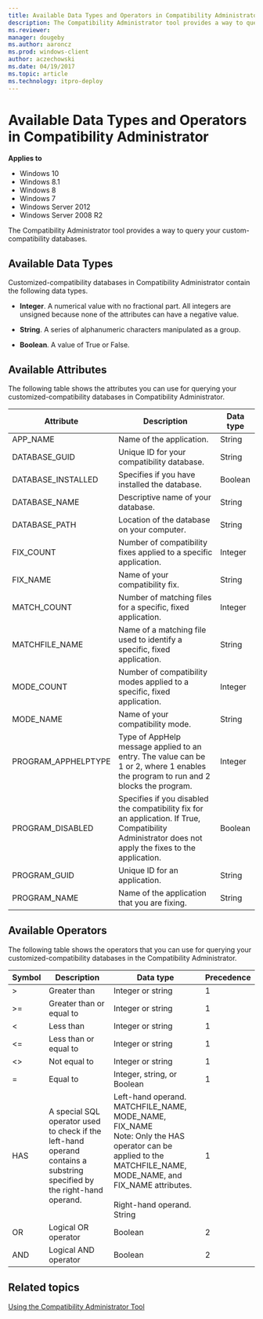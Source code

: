 ```yaml
---
title: Available Data Types and Operators in Compatibility Administrator (Windows 10)
description: The Compatibility Administrator tool provides a way to query your custom-compatibility databases.
ms.reviewer: 
manager: dougeby
ms.author: aaroncz
ms.prod: windows-client
author: aczechowski
ms.date: 04/19/2017
ms.topic: article
ms.technology: itpro-deploy
---
```


# Available Data Types and Operators in Compatibility Administrator


**Applies to**

-   Windows 10
-   Windows 8.1
-   Windows 8
-   Windows 7
-   Windows Server 2012
-   Windows Server 2008 R2

The Compatibility Administrator tool provides a way to query your custom-compatibility databases.

## Available Data Types


Customized-compatibility databases in Compatibility Administrator contain the following data types.

-   **Integer**. A numerical value with no fractional part. All integers are unsigned because none of the attributes can have a negative value.

-   **String**. A series of alphanumeric characters manipulated as a group.

-   **Boolean**. A value of True or False.

## Available Attributes


The following table shows the attributes you can use for querying your customized-compatibility databases in Compatibility Administrator.

|Attribute|Description|Data type|
|--- |--- |--- |
|APP_NAME|Name of the application.|String|
|DATABASE_GUID|Unique ID for your compatibility database.|String|
|DATABASE_INSTALLED|Specifies if you have installed the database.|Boolean|
|DATABASE_NAME|Descriptive name of your database.|String|
|DATABASE_PATH|Location of the database on your computer.|String|
|FIX_COUNT|Number of compatibility fixes applied to a specific application.|Integer|
|FIX_NAME|Name of your compatibility fix.|String|
|MATCH_COUNT|Number of matching files for a specific, fixed application.|Integer|
|MATCHFILE_NAME|Name of a matching file used to identify a specific, fixed application.|String|
|MODE_COUNT|Number of compatibility modes applied to a specific, fixed application.|Integer|
|MODE_NAME|Name of your compatibility mode.|String|
|PROGRAM_APPHELPTYPE|Type of AppHelp message applied to an entry. The value can be 1 or 2, where 1 enables the program to run and 2 blocks the program.|Integer|
|PROGRAM_DISABLED|Specifies if you disabled the compatibility fix for an application. If True, Compatibility Administrator does not apply the fixes to the application.|Boolean|
|PROGRAM_GUID|Unique ID for an application.|String|
|PROGRAM_NAME|Name of the application that you are fixing.|String|

## Available Operators

The following table shows the operators that you can use for querying your customized-compatibility databases in the Compatibility Administrator.

|Symbol|Description|Data type|Precedence|
|--- |--- |--- |--- |
|>|Greater than|Integer or string|1|
|>=|Greater than or equal to|Integer or string|1|
|<|Less than|Integer or string|1|
|<=|Less than or equal to|Integer or string|1|
|<>|Not equal to|Integer or string|1|
|=|Equal to|Integer, string, or Boolean|1|
|HAS|A special SQL operator used to check if the left-hand operand contains a substring specified by the right-hand operand.|Left-hand operand. MATCHFILE_NAME, MODE_NAME, FIX_NAME<div class="alert">Note: Only the HAS operator can be applied to the MATCHFILE_NAME, MODE_NAME, and FIX_NAME attributes.</div><br/>Right-hand operand. String|1|
|OR|Logical OR operator|Boolean|2|
|AND|Logical AND operator|Boolean|2|

## Related topics

[Using the Compatibility Administrator Tool](using-the-compatibility-administrator-tool.md)

